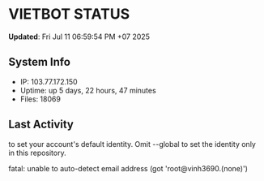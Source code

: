 # VIETBOT STATUS
**Updated**: Fri Jul 11 06:59:54 PM +07 2025

## System Info
- IP: 103.77.172.150
- Uptime: up 5 days, 22 hours, 47 minutes
- Files: 18069

## Last Activity

to set your account's default identity.
Omit --global to set the identity only in this repository.

fatal: unable to auto-detect email address (got 'root@vinh3690.(none)')
